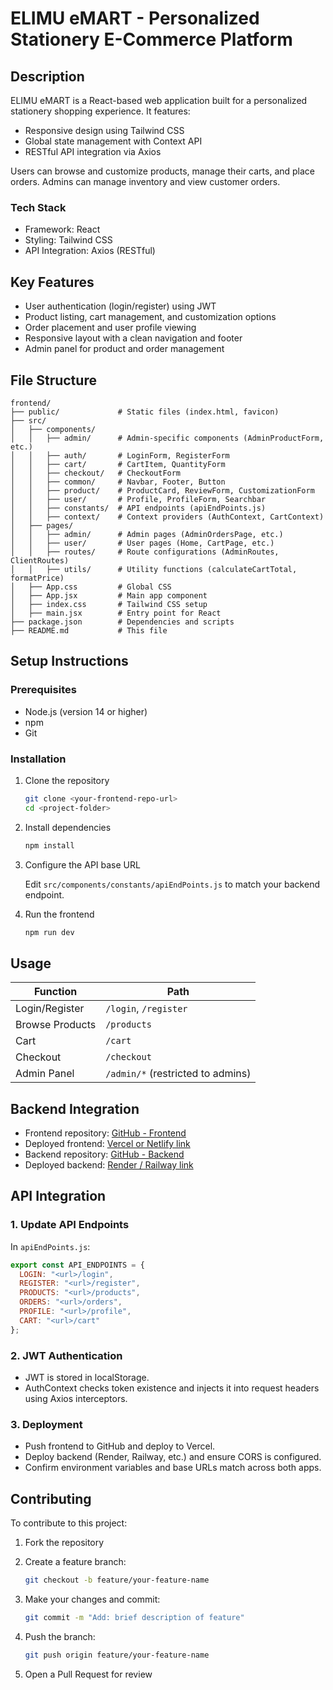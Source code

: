 
# ELIMU eMART - Personalized Stationery E-Commerce Platform

## Description

ELIMU eMART is a React-based web application built for a personalized stationery shopping experience. It features:

- Responsive design using Tailwind CSS
- Global state management with Context API
- RESTful API integration via Axios

Users can browse and customize products, manage their carts, and place orders. Admins can manage inventory and view customer orders.

### Tech Stack

- Framework: React
- Styling: Tailwind CSS
- API Integration: Axios (RESTful)

## Key Features

- User authentication (login/register) using JWT
- Product listing, cart management, and customization options
- Order placement and user profile viewing
- Responsive layout with a clean navigation and footer
- Admin panel for product and order management

## File Structure

```plaintext
frontend/
├── public/             # Static files (index.html, favicon)
├── src/
│   ├── components/
│   │   ├── admin/      # Admin-specific components (AdminProductForm, etc.)
│   │   ├── auth/       # LoginForm, RegisterForm
│   │   ├── cart/       # CartItem, QuantityForm
│   │   ├── checkout/   # CheckoutForm
│   │   ├── common/     # Navbar, Footer, Button
│   │   ├── product/    # ProductCard, ReviewForm, CustomizationForm
│   │   ├── user/       # Profile, ProfileForm, Searchbar
│   │   ├── constants/  # API endpoints (apiEndPoints.js)
│   │   ├── context/    # Context providers (AuthContext, CartContext)
│   ├── pages/
│   │   ├── admin/      # Admin pages (AdminOrdersPage, etc.)
│   │   ├── user/       # User pages (Home, CartPage, etc.)
│   │   ├── routes/     # Route configurations (AdminRoutes, ClientRoutes)
│   │   ├── utils/      # Utility functions (calculateCartTotal, formatPrice)
│   ├── App.css         # Global CSS
│   ├── App.jsx         # Main app component
│   ├── index.css       # Tailwind CSS setup
│   ├── main.jsx        # Entry point for React
├── package.json        # Dependencies and scripts
├── README.md           # This file
````

## Setup Instructions

### Prerequisites

* Node.js (version 14 or higher)
* npm
* Git

### Installation

1. Clone the repository

   ```bash
   git clone <your-frontend-repo-url>
   cd <project-folder>
   ```

2. Install dependencies

   ```bash
   npm install
   ```

3. Configure the API base URL

   Edit `src/components/constants/apiEndPoints.js` to match your backend endpoint.

4. Run the frontend

   ```bash
   npm run dev
   ```

## Usage

| Function        | Path                              |
| --------------- | --------------------------------- |
| Login/Register  | `/login`, `/register`             |
| Browse Products | `/products`                       |
| Cart            | `/cart`                           |
| Checkout        | `/checkout`                       |
| Admin Panel     | `/admin/*` (restricted to admins) |

## Backend Integration

* Frontend repository: [GitHub - Frontend]()
* Deployed frontend: [Vercel or Netlify link]()
* Backend repository: [GitHub - Backend]()
* Deployed backend: [Render / Railway link]()

## API Integration

### 1. Update API Endpoints

In `apiEndPoints.js`:

```js
export const API_ENDPOINTS = {
  LOGIN: "<url>/login",
  REGISTER: "<url>/register",
  PRODUCTS: "<url>/products",
  ORDERS: "<url>/orders",
  PROFILE: "<url>/profile",
  CART: "<url>/cart"
};
```

### 2. JWT Authentication

* JWT is stored in localStorage.
* AuthContext checks token existence and injects it into request headers using Axios interceptors.

### 3. Deployment

* Push frontend to GitHub and deploy to Vercel.
* Deploy backend (Render, Railway, etc.) and ensure CORS is configured.
* Confirm environment variables and base URLs match across both apps.

## Contributing

To contribute to this project:

1. Fork the repository

2. Create a feature branch:

   ```bash
   git checkout -b feature/your-feature-name
   ```

3. Make your changes and commit:

   ```bash
   git commit -m "Add: brief description of feature"
   ```

4. Push the branch:

   ```bash
   git push origin feature/your-feature-name
   ```

5. Open a Pull Request for review

